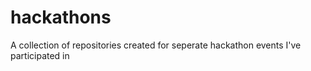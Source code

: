 # hackathons
A collection of repositories created for seperate hackathon events I've participated in
